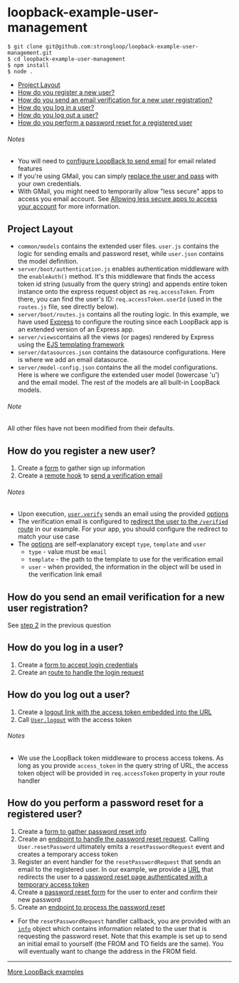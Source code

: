# loopback-example-user-management

```
$ git clone git@github.com:strongloop/loopback-example-user-management.git
$ cd loopback-example-user-management
$ npm install
$ node .
```

- [Project Layout](https://github.com/strongloop/loopback-example-user-management#project-layout)
- [How do you register a new user?](https://github.com/strongloop/loopback-example-user-management#how-do-you-register-a-new-user)
- [How do you send an email verification for a new user registration?](https://github.com/strongloop/loopback-example-user-management#how-do-you-send-an-email-verification-for-a-new-user-registration)
- [How do you log in a user?](https://github.com/strongloop/loopback-example-user-management#how-do-you-log-in-a-user)
- [How do you log out a user?](https://github.com/strongloop/loopback-example-user-management#how-do-you-log-out-a-user)
- [How do you perform a password reset for a registered user](https://github.com/strongloop/loopback-example-user-management#how-do-you-perform-a-password-reset-for-a-registered-user)

###### Notes
- You will need to [configure LoopBack to send email](http://loopback.io/doc/en/lb3/Email-connector.html) for email related features
- If you're using GMail, you can simply [replace the user and pass](https://github.com/strongloop/loopback-example-user-management/blob/master/server/datasources.json#L19-L20) with your own credentials.
- With GMail, you might need to temporarily allow "less secure" apps to access you email account. See [Allowing less secure apps to access your account](https://support.google.com/accounts/answer/6010255) for more information.

## Project Layout
- `common/models` contains the extended user files. `user.js` contains the logic for sending emails and password reset, while `user.json` contains the model definition.
- `server/boot/authentication.js` enables authentication middleware with the `enableAuth()` method. It's this middleware that finds the access token id string (usually from the query string) and appends entire token instance onto the express request object as `req.accessToken`. From there, you can find the user's ID: `req.accessToken.userId` (used in the `routes.js` file, see directly below).
- `server/boot/routes.js` contains all the routing logic. In this example, we have used [Express](http://expressjs.com/) to configure the routing since each LoopBack app is an extended version of an Express app.
- `server/views`contains all the views (or pages) rendered by Express using the [EJS templating framework](http://www.embeddedjs.com/)
- `server/datasources.json` contains the datasource configurations. Here is where we add an email datasource.
- `server/model-config.json` contains the all the model configurations. Here is where we configure the extended user model (lowercase 'u') and the email model. The rest of the models are all built-in LoopBack models.

###### Note
All other files have not been modified from their defaults.

## How do you register a new user?
1. Create a [form](https://github.com/strongloop/loopback-example-user-management/blob/master/server/views/login.ejs#L21-L36) to gather sign up information
2. Create a [remote hook](https://github.com/strongloop/loopback-example-user-management/blob/master/common/models/user.js#L5-L35) to [send a verification email](https://github.com/strongloop/loopback-example-user-management/blob/master/common/models/user.js#L9-L34)

###### Notes
- Upon execution, [`user.verify`](https://github.com/strongloop/loopback-example-user-management/blob/master/common/models/user.js#L19) sends an email using the provided [options](https://github.com/strongloop/loopback-example-user-management/blob/master/common/models/user.js#L9-L17)
- The verification email is configured to [redirect the user to the `/verified` route](https://github.com/strongloop/loopback-example-user-management/blob/master/common/models/user.js#L15) in our example. For your app, you should configure the redirect to match your use case
- The [options](https://github.com/strongloop/loopback-example-user-management/blob/master/common/models/user.js#L9-L17) are self-explanatory except `type`, `template` and `user`
  - `type` - value must be `email`
  - `template` - the path to the template to use for the verification email
  - `user` - when provided, the information in the object will be used in the verification link email

## How do you send an email verification for a new user registration?
See [step 2](https://github.com/strongloop/loopback-example-user-management#how-do-you-register-a-new-user) in the previous question

## How do you log in a user?
1. Create a [form to accept login credentials](https://github.com/strongloop/loopback-example-user-management/blob/master/server/views/login.ejs#L2-L17)
2. Create an [route to handle the login request](https://github.com/strongloop/loopback-example-user-management/blob/master/server/boot/routes.js#L20-L41)

## How do you log out a user?
1. Create a [logout link with the access token embedded into the URL](https://github.com/strongloop/loopback-example-user-management/blob/master/server/views/home.ejs#L4)
2. Call [`User.logout`](https://github.com/strongloop/loopback-example-user-management/blob/master/server/boot/routes.js#L45) with the access token

###### Notes
- We use the LoopBack token middleware to process access tokens. As long as you provide `access_token` in the query string of URL, the access token object will be provided in `req.accessToken` property in your route handler

## How do you perform a password reset for a registered user?
1. Create a [form to gather password reset info](https://github.com/strongloop/loopback-example-user-management/blob/master/server/views/login.ejs#L40-L51)
2. Create an [endpoint to handle the password reset request](https://github.com/strongloop/loopback-example-user-management/blob/master/server/boot/routes.js#L69-L83). Calling `User.resetPassword` ultimately emits a `resetPasswordRequest` event and creates a temporary access token
3. Register an event handler for the `resetPasswordRequest` that sends an email to the registered user. In our example, we provide a [URL](https://github.com/strongloop/loopback-example-user-management/blob/master/common/models/user.js#L54) that redirects the user to a [password reset page authenticated with a temporary access token](https://github.com/strongloop/loopback-example-user-management/blob/master/server/boot/routes.js#L85-L92)
4. Create a [password reset form](https://github.com/strongloop/loopback-example-user-management/blob/master/server/views/password-reset.ejs#L2-L17) for the user to enter and confirm their new password
5. Create an [endpoint to process the password reset](https://github.com/strongloop/loopback-example-user-management/blob/master/common/models/user.js#L79-L87)

- For the `resetPasswordRequest` handler callback, you are provided with an [`info`](https://github.com/strongloop/loopback-example-user-management/blob/master/common/models/user.js#L53) object which contains information related to the user that is requesting the password reset. Note that this example is set up to send an initial email to yourself (the FROM and TO fields are the same). You will eventually want to change the address in the FROM field.

---

[More LoopBack examples](https://loopback.io/doc/en/lb3/Tutorials-and-examples.html)
